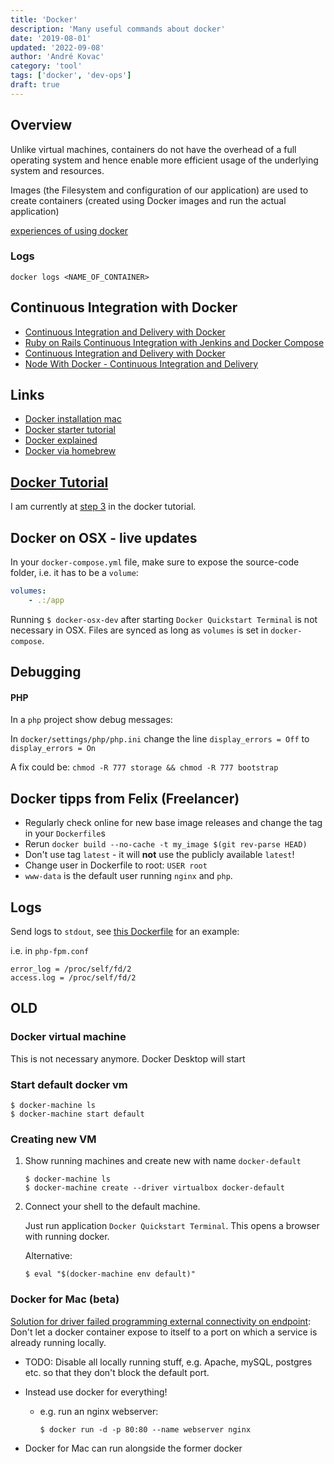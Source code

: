 ```yaml
---
title: 'Docker'
description: 'Many useful commands about docker'
date: '2019-08-01'
updated: '2022-09-08'
author: 'André Kovac'
category: 'tool'
tags: ['docker', 'dev-ops']
draft: true
---
```


## Overview

Unlike virtual machines, containers do not have the overhead of a full operating system and hence enable more efficient usage of the underlying system and resources.

Images (the Filesystem and configuration of our application) are used to create containers (created using Docker images and run the actual application)

[experiences of using docker](http://jdlm.info/articles/2016/03/06/lessons-building-node-app-docker.html)

### Logs

```
docker logs <NAME_OF_CONTAINER>
```

## Continuous Integration with Docker

- [Continuous Integration and Delivery with Docker](https://circleci.com/docs/docker/)
- [Ruby on Rails Continuous Integration with Jenkins and Docker Compose](https://medium.com/@WoloxEngineering/ruby-on-rails-continuous-integration-with-jenkins-and-docker-compose-8dfd24c3df57#.k08xx5glt)
- [Continuous Integration and Delivery with Docker](https://blog.codeship.com/continuous-integration-and-delivery-with-docker/)
- [Node With Docker - Continuous Integration and Delivery](http://mherman.org/blog/2015/03/06/node-with-docker-continuous-integration-and-delivery/#.V1GdQhR96Rt)

## Links

- [Docker installation mac](https://docs.docker.com/v1.8/installation/mac/)
- [Docker starter tutorial](https://scotch.io/tutorials/getting-started-with-docker)
- [Docker explained](https://www.digitalocean.com/community/tutorials/docker-explained-using-dockerfiles-to-automate-building-of-images)
- [Docker via homebrew](http://penandpants.com/2014/03/09/docker-via-homebrew/)

## [Docker Tutorial](https://docs.docker.com/mac/)

I am currently at [step 3](https://docs.docker.com/mac/step_three/) in the docker tutorial.

## Docker on OSX - live updates

In your `docker-compose.yml` file, make sure to expose the source-code folder, i.e. it has to be a `volume`:

```yaml
volumes:
	- .:/app
```

Running `$ docker-osx-dev` after starting `Docker Quickstart Terminal` is not necessary in OSX. Files are synced as long as `volumes` is set in `docker-compose`.

## Debugging

#### PHP

In a `php` project show debug messages:

In `docker/settings/php/php.ini` change the line `display_errors = Off` to `display_errors = On`

A fix could be: `chmod -R 777 storage && chmod -R 777 bootstrap`

## Docker tipps from Felix (Freelancer)

- Regularly check online for new base image releases and change the tag in your `Dockerfile`s
- Rerun `docker build --no-cache -t my_image $(git rev-parse HEAD)`
- Don't use tag `latest` - it will **not** use the publicly available `latest`!
- Change user in Dockerfile to root: `USER root`
- `www-data` is the default user running `nginx` and `php`.

## Logs

Send logs to `stdout`, see [this Dockerfile](https://github.com/docker-library/php/blob/f016f5dc420e7d360f7381eb014ac6697e247e11/7.0/fpm/Dockerfile#L107) for an example:

i.e. in `php-fpm.conf`

```
error_log = /proc/self/fd/2
access.log = /proc/self/fd/2
```

## OLD

### Docker virtual machine

This is not necessary anymore. Docker Desktop will start 

### Start default docker vm

    $ docker-machine ls
    $ docker-machine start default

### Creating new VM

1.  Show running machines and create new with name `docker-default`

        $ docker-machine ls
        $ docker-machine create --driver virtualbox docker-default

2.  Connect your shell to the default machine.

    Just run application `Docker Quickstart Terminal`. This opens a browser with running docker.

    Alternative:

        $ eval "$(docker-machine env default)"

### Docker for Mac (beta)

[Solution for driver failed programming external connectivity on endpoint](https://github.com/docker/compose/issues/3277): Don't let a docker container expose to itself to a port on which a service is already running locally.

- TODO: Disable all locally running stuff, e.g. Apache, mySQL, postgres etc. so that they don't block the default port.
- Instead use docker for everything!

  - e.g. run an nginx webserver:

        $ docker run -d -p 80:80 --name webserver nginx

- Docker for Mac can run alongside the former docker